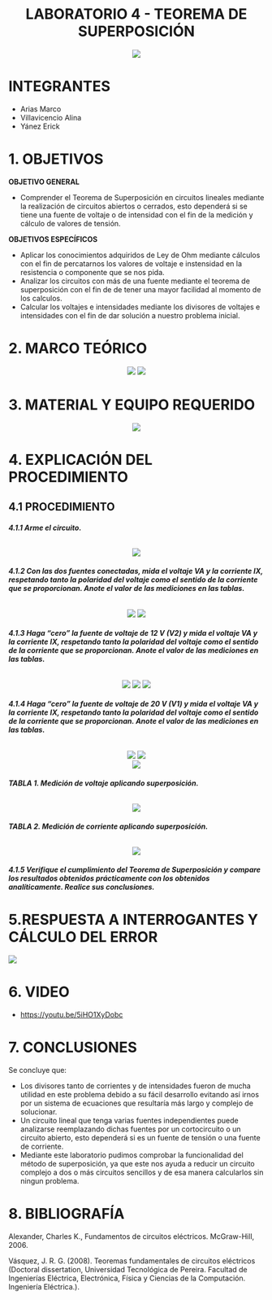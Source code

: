 <div align="center">

# LABORATORIO 4 - TEOREMA DE SUPERPOSICIÓN

![](https://github.com/erickyanez1/IMAGENES-DEBER-1/blob/main/espe.png) 

</div>

# **INTEGRANTES**

- Arias Marco
- Villavicencio Alina
- Yánez Erick


# **1. OBJETIVOS**

**OBJETIVO GENERAL**
  - Comprender el Teorema de Superposición en circuitos lineales mediante la realización de circuitos abiertos o cerrados, esto dependerá si se tiene una fuente de voltaje o de intensidad con el fin de la medición y cálculo de valores de tensión.
 
 **OBJETIVOS ESPECÍFICOS**
  - Aplicar los conocimientos adquiridos de Ley de Ohm mediante cálculos con el fin de percatarnos los valores de voltaje e instensidad en la resistencia o componente que se nos pida.
  - Analizar los circuitos con más de una fuente mediante el teorema de superposición con el fin de de tener una mayor facilidad al momento de los calculos.
  - Calcular los voltajes e intensidades mediante los divisores de voltajes e intensidades con el fin de dar solución a nuestro problema inicial.

# **2. MARCO TEÓRICO**

<div align="center">
  
![](https://github.com/erickyanez1/LAB4/blob/main/IMG/Marco_teorico_1.png)
![](https://github.com/erickyanez1/LAB4/blob/main/IMG/Marco_teorico_2.png)
  
</div>
  
# **3. MATERIAL Y EQUIPO REQUERIDO**

<div align="center">

![](https://github.com/erickyanez1/LAB4/blob/main/IMG/Materiales.png)
  
  

</div>

# **4. EXPLICACIÓN DEL PROCEDIMIENTO**

## **4.1 PROCEDIMIENTO**

###### **4.1.1 Arme el circuito.**

<div align="center">

![](https://github.com/erickyanez1/LAB4/blob/main/IMG/1.PNG)
  
  
 </div>

###### **4.1.2 Con las dos fuentes conectadas, mida el voltaje VA y la corriente IX, respetando tanto la polaridad del voltaje como el sentido de la corriente que se proporcionan. Anote el valor de las mediciones en las tablas.**

<div align="center">


![](https://github.com/erickyanez1/LAB4/blob/main/IMG/6.PNG)
![](https://github.com/erickyanez1/LAB4/blob/main/IMG/simulacion_total.PNG)
  
</div>

###### **4.1.3 Haga “cero” la fuente de voltaje de 12 V (V2) y mida el voltaje VA y la corriente IX, respetando tanto la polaridad del voltaje como el sentido de la corriente que se proporcionan. Anote el valor de las mediciones en las tablas.**

<div align="center">

![](https://github.com/erickyanez1/LAB4/blob/main/IMG/2.PNG)
![](https://github.com/erickyanez1/LAB4/blob/main/IMG/3.PNG)
![](https://github.com/erickyanez1/LAB4/blob/main/IMG/simulacion_izquierda.PNG)
  
</div>

###### **4.1.4 Haga “cero” la fuente de voltaje de 20 V (V1) y mida el voltaje VA y la corriente IX, respetando tanto la polaridad del voltaje como el sentido de la corriente que se proporcionan. Anote el valor de las mediciones en las tablas.**

<div align="center">

  
![](https://github.com/erickyanez1/LAB4/blob/main/IMG/4.PNG)
![](https://github.com/erickyanez1/LAB4/blob/main/IMG/5.PNG)  
![](https://github.com/erickyanez1/LAB4/blob/main/IMG/simulacion_derecha.PNG)  

</div>

###### **TABLA 1. Medición de voltaje aplicando superposición.**
<div align="center">


![](https://github.com/erickyanez1/LAB4/blob/main/IMG/tab1.PNG)

  

</div>


###### **TABLA 2. Medición de corriente aplicando superposición.**
<div align="center">

  

![](https://github.com/erickyanez1/LAB4/blob/main/IMG/tab2.PNG)
  

</div>

###### **4.1.5 Verifique el cumplimiento del Teorema de Superposición y compare los resultados obtenidos prácticamente con los obtenidos analíticamente. Realice sus conclusiones.**

#  5.RESPUESTA A INTERROGANTES Y CÁLCULO DEL ERROR

![](https://github.com/erickyanez1/LAB4/blob/main/IMG/Calculo_de_error.png)

# **6. VIDEO**

- https://youtu.be/5iHO1XyDobc

# **7. CONCLUSIONES**

Se concluye que:

- Los divisores tanto de corrientes y de intensidades fueron de mucha utilidad en este problema debido a su fácil desarrollo evitando así irnos por un sistema de ecuaciones que resultaría más largo y complejo de solucionar.
- Un circuito lineal que tenga varias fuentes independientes puede analizarse reemplazando dichas fuentes por un cortocircuito o un circuito abierto, esto dependerá si es un fuente de tensión o una fuente de corriente.
- Mediante este laboratorio pudimos comprobar la funcionalidad del método de superposición, ya que este nos ayuda a reducir un circuito complejo a dos o más circuitos sencillos y de esa manera calcularlos sin ningun problema.

# **8. BIBLIOGRAFÍA**

Alexander, Charles K., Fundamentos de circuitos eléctricos. McGraw-Hill, 2006.

Vásquez, J. R. G. (2008). Teoremas fundamentales de circuitos eléctricos (Doctoral dissertation, Universidad Tecnológica de Pereira. Facultad de Ingenierías Eléctrica, Electrónica, Física y Ciencias de la Computación. Ingeniería Eléctrica.).

